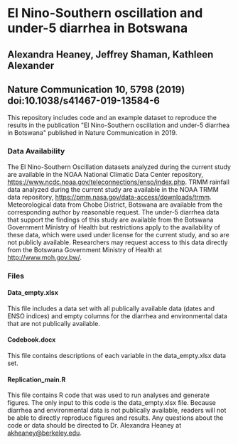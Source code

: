 
# El Nino-Southern oscillation and under-5 diarrhea in Botswana
## Alexandra Heaney, Jeffrey Shaman, Kathleen Alexander
## Nature Communication 10, 5798 (2019) doi:10.1038/s41467-019-13584-6

This repository includes code and an example dataset to reproduce the results in the publication "El Nino-Southern oscillation and under-5 diarrhea in Botswana" published in Nature Communication in 2019.

### Data Availability 
The El Nino-Southern Oscillation datasets analyzed during the current study are available in the NOAA National Climatic Data Center repository, https://www.ncdc.noaa.gov/teleconnections/enso/index.php. TRMM rainfall data analyzed during the current study are available in the NOAA TRMM data repository, https://pmm.nasa.gov/data-access/downloads/trmm. Meteorological data from Chobe District, Botswana are available from the corresponding author by reasonable request. The under-5 diarrhea data that support the findings of this study are available from the Botswana Government Ministry of Health but restrictions apply to the availability of these data, which were used under license for the current study, and so are not publicly available. Researchers may request access to this data directly from the Botswana Government Ministry of Health at http://www.moh.gov.bw/.

### Files 

#### Data_empty.xlsx 
This file includes a data set with all publically available data (dates and ENSO indices) and empty columns for the diarrhea and environmental data that are not publically available.

#### Codebook.docx
This file contains descriptions of each variable in the data_empty.xlsx data set. 

#### Replication_main.R
This file contains R code that was used to run analyses and generate figures. The only input to this code is the data_empty.xlsx file. Because diarrhea and environmental data is not publically available, readers will not be able to directly reproduce figures and results. Any questions about the code or data should be directed to Dr. Alexandra Heaney at akheaney@berkeley.edu. 
